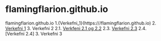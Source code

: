 # flamingflarion.github.io
flamingflarion.github.io
1.{Verkefni_1}(https:///flamingflarion.github.io)
2. [Verkefni 1](#)
3. Verkefni 2
  2.1. [Verkfeni 2.1 og 2.2](Verk2/verk-21/)
  2.3. [Verkefni 2.3](verkefni_2/verk-23/)
  2.4. [Verkefni 2.4]
 3. Verkefni 3 

